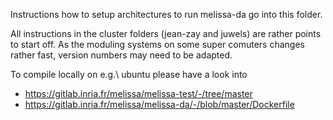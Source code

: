 Instructions how to setup architectures to run melissa-da go into this folder.


All instructions in the cluster folders (jean-zay and juwels) are rather points to start
off. As the moduling systems on some super comuters changes rather fast, version numbers
may need to be adapted.

To compile locally on e.g.\ ubuntu please have a look into
- https://gitlab.inria.fr/melissa/melissa-test/-/tree/master
- https://gitlab.inria.fr/melissa/melissa-da/-/blob/master/Dockerfile
